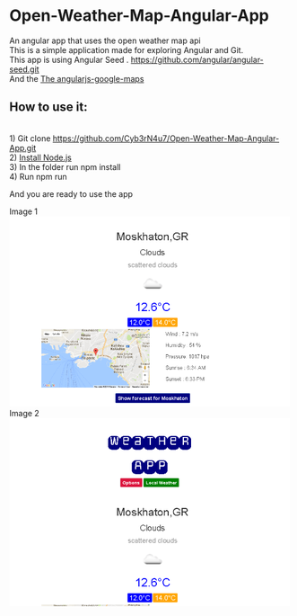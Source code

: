 
# Open-Weather-Map-Angular-App

An angular app that uses the open weather map api
</br>This is a simple application made for exploring Angular and Git.
</br>This app is using Angular Seed . https://github.com/angular/angular-seed.git
</br> And the <a href='https://ngmap.github.io/' target='blank_'> The angularjs-google-maps</a>

## How to use it:
</br>1) Git clone https://github.com/Cyb3rN4u7/Open-Weather-Map-Angular-App.git
</br>2) <a href='https://nodejs.org/' target ='blank_'>Install Node.js</a>
</br>3) In the folder run  npm install
</br>4) Run npm run

And you are ready to use the app


Image 1
<img width="500" src="app/img/weather-app.png" alt="OpenWeather App"/>
</br> Image 2
<img width="500" src="app/img/weather-app-main.png" alt="OpenWeather App"/>
